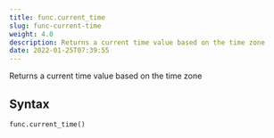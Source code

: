 ```yaml
---
title: func.current_time
slug: func-current-time
weight: 4.0
description: Returns a current time value based on the time zone
date: 2022-01-25T07:39:55
---
```


Returns a current time value based on the time zone

## Syntax
```python
func.current_time()
```
